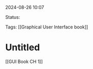 
2024-08-26 10:07

Status:

Tags: [[Graphical User Interface book]]

# Untitled

[[GUI Book CH 1]]


